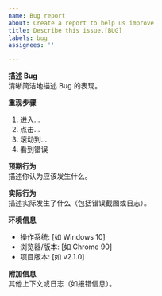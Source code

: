 ```yaml
---
name: Bug report
about: Create a report to help us improve
title: Describe this issue.[BUG]
labels: bug
assignees: ''

---
```


**描述 Bug**  
清晰简洁地描述 Bug 的表现。

**重现步骤**  
1. 进入...  
2. 点击...  
3. 滚动到...  
4. 看到错误  

**预期行为**  
描述你认为应该发生什么。

**实际行为**  
描述实际发生了什么（包括错误截图或日志）。

**环境信息**  
- 操作系统: [如 Windows 10]  
- 浏览器/版本: [如 Chrome 90]  
- 项目版本: [如 v2.1.0]  

**附加信息**  
其他上下文或日志（如报错信息）。

